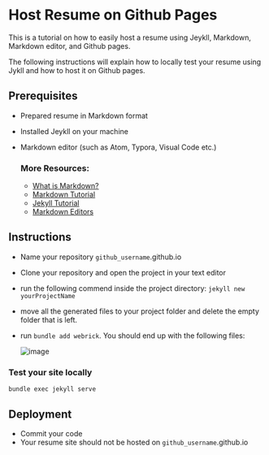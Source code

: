 # Host Resume on Github Pages

This is a tutorial on how to easily host a resume using Jeykll, Markdown, Markdown editor, and Github pages.

The following instructions will explain how to locally test your resume using Jykll and how to host it on Github pages. 

## Prerequisites

* Prepared resume in Markdown format
* Installed Jeykll on your machine
* Markdown editor (such as Atom, Typora, Visual Code etc.)
 
  ### More Resources:
  * [What is Markdown?](https://www.markdownguide.org/getting-started/)
  * [Markdown Tutorial](https://www.markdowntutorial.com/)
  * [Jekyll Tutorial](https://www.youtube.com/playlist?list=PLLAZ4kZ9dFpOPV5C5Ay0pHaa0RJFhcmcB)
  * [Markdown Editors](https://www.shopify.ca/partners/blog/10-of-the-best-markdown-editors)

## Instructions

* Name your repository ``github_username``.github.io
* Clone your repository and open the project in your text editor
* run the following commend inside the project directory: ``jekyll new yourProjectName``           
* move all the generated files to your project folder and delete the empty folder that is left. 
* run ``bundle add webrick``. You should end up with the following files:

    ![image](https://user-images.githubusercontent.com/56234653/159091902-780d86dd-46c1-4402-8904-2e321bebd908.png)

### Test your site locally

    bundle exec jekyll serve
    
## Deployment
* Commit your code 
* Your resume site should not be hosted on `github_username`.github.io




 



